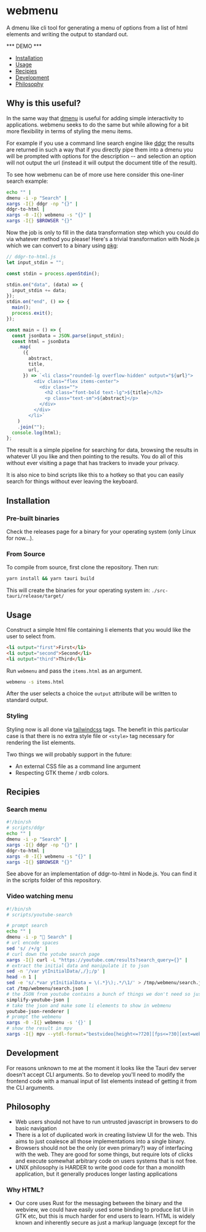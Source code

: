 # webmenu

A dmenu like cli tool for generating a menu of options from a list of html elements and writing the output to standard out. 

*** DEMO ***

<!-- toc -->

- [Installation](#installation)
- [Usage](#usage)
- [Recipies](#recipies)
- [Development](#development)
- [Philosophy](#philosophy)

## Why is this useful?

In the same way that [dmenu](https://tools.suckless.org/dmenu/) is useful for adding simple interactivity to applications. webmenu seeks to do the same but while allowing for a bit more flexibility in terms of styling the menu items. 

For example if you use a command line search engine like [ddgr](https://github.com/jarun/ddgr) the results are returned in such a way that if you directly pipe them into a dmenu you will be prompted with options for the description -- and selection an option will not output the url (instead it will output the document title of the result). 

To see how webmenu can be of more use here consider this one-liner search example:

```bash
echo "" | 
dmenu -i -p "Search" | 
xargs -I{} ddgr -np "{}" | 
ddgr-to-html | 
xargs -0 -I{} webmenu -s "{}" |
xargs -I{} $BROWSER "{}"
```

Now the job is only to fill in the data transformation step which you could do via whatever method you please! Here's a trivial transformation with Node.js which we can convert to a binary using [pkg](https://github.com/vercel/pkg):

```js
// ddgr-to-html.js
let input_stdin = "";

const stdin = process.openStdin();

stdin.on("data", (data) => {
  input_stdin += data;
});
stdin.on("end", () => {
  main();
  process.exit();
});

const main = () => {
  const jsonData = JSON.parse(input_stdin);
  const html = jsonData
    .map(
      ({
        abstract,
        title,
        url,
      }) => `<li class="rounded-lg overflow-hidden" output="${url}">
          <div class="flex items-center">
            <div class="">
              <h2 class="font-bold text-lg">${title}</h2>
              <p class="text-sm">${abstract}</p>
            </div>
          </div>
        </li>`
    )
    .join("");
  console.log(html);
};
```

The result is a simple pipeline for searching for data, browsing the results in whatever UI you like and then pointing to the results. You do all of this without ever visiting a page that has trackers to invade your privacy.

It is also nice to bind scripts like this to a hotkey so that you can easily search for things without ever leaving the keyboard. 

## Installation

### Pre-built binaries

Check the releases page for a binary for your operating system (only Linux for now...).

### From Source

To compile from source, first clone the repository. Then run:

```bash
yarn install && yarn tauri build
```

This will create the binaries for your operating system in: `./src-tauri/release/target/`


## Usage

Construct a simple html file containing li elements that you would like the user to select from. 

```html
<li output="first">First</li>
<li output="second">Second</li>
<li output="third">Third</li>
```


Run `webmenu` and pass the `items.html` as an argument.

```bash
webmenu -s items.html
```

After the user selects a choice the `output` attribute will be written to standard output. 

### Styling

Styling now is all done via [tailwindcss](https://tailwindcss.com/) tags. The benefit in this particular case is that there is no extra style file or `<style>` tag necessary for rendering the list elements. 

Two things we will probably support in the future:
- An external CSS file as a command line argument
- Respecting GTK theme / xrdb colors. 


## Recipies

### Search menu
```bash
#!/bin/sh
# scripts/ddgr
echo "" | 
dmenu -i -p "Search" | 
xargs -I{} ddgr -np "{}" | 
ddgr-to-html | 
xargs -0 -I{} webmenu -s "{}" |
xargs -I{} $BROWSER "{}"
```

See above for an implementation of ddgr-to-html in Node.js. You can find it in the scripts folder of this repository. 

### Video watching menu

```bash
#!/bin/sh
# scripts/youtube-search

# prompt search
echo "" | 
dmenu -i -p "🔎 Search" |
# url encode spaces
sed 's/ /+/g' | 
# curl down the yotube search page
xargs -I{} curl -L "https://youtube.com/results?search_query={}" |
# extract the initial data and manipulate it to json
sed -n '/var ytInitialData/,/};/p' |
head -n 1 |
sed -e 's/.*var ytInitialData = \(.*}\);.*/\1/' > /tmp/webmenu/search.json && 
cat /tmp/webmenu/search.json |
# the JSON from youtube contains a bunch of things we don't need so just remove those 
simplify-youtube-json |
# take the json and make some li elements to show in webmenu
youtube-json-renderer | 
# prompt the webmenu
xargs -0 -I{} webmenu -s '{}' |
# show the result in mpv
xargs -I{} mpv --ytdl-format="bestvideo[height<=?720][fps<=?30][ext=webm]+bestaudio/best" "{}"

```

## Development

For reasons unknown to me at the moment it looks like the Tauri dev server doesn't accept CLI arguments. So to develop you'll need to modify the frontend code with a manual input of list elements instead of getting it from the CLI arguments. 


## Philosophy

- Web users should not have to run untrusted javascript in browsers to do basic navigation
- There is a lot of duplicated work in creating listview UI for the web. This aims to just coalesce all those implementations into a single binary.
- Browsers should not be the only (or even primary?) way of interfacing with the web. They are good for some things, but require lots of clicks and execute somewhat arbitrary code on users systems that is not free.
- UNIX philosophy is HARDER to write good code for than a monolith application, but it generally produces longer lasting applications
  
### Why HTML?

- Our core uses Rust for the messaging between the binary and the webview, we could have easily used some binding to produce list UI in GTK etc, but this is much harder for end users to learn. HTML is widely known and inherently secure as just a markup language (except for the <script> tag). 

### Why Webview?

We want to render HTML on the users's system. There are a lot of ways to do this (could use a browser etc.), but Webview is one of the lighest weight ways to do this and avoids the bloat of Electron.  

### Why Taliwindcss?

Tailwind essentially IS just plain CSS, but it ends up with easier to maintain code due to not having to come up with your own classnames for everything, while still respecting the cascade. If you didn't realize naming things is hard. 

### Why Svelte?

No reason -- it's somewhat minimal and easy to set up -- eventually we can probably deprecate SVELTE for a more simple templating engine written on the Rust side

### Why Tauri?

Very easy to get started, and comes with webview which we need. But as with Svelte it's probably not critical to the architecture and is a candidate for being replaced with just streaming html and our injected js directly to webview via the webview crate. 
